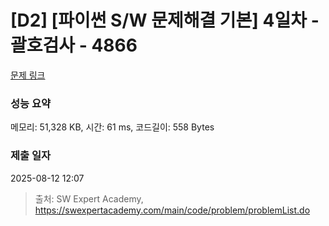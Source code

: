 # [D2] [파이썬 S/W 문제해결 기본] 4일차 - 괄호검사 - 4866 

[문제 링크](https://swexpertacademy.com/main/code/problem/problemDetail.do?contestProbId=AWTQVdd6QToDFAVT) 

### 성능 요약

메모리: 51,328 KB, 시간: 61 ms, 코드길이: 558 Bytes

### 제출 일자

2025-08-12 12:07



> 출처: SW Expert Academy, https://swexpertacademy.com/main/code/problem/problemList.do